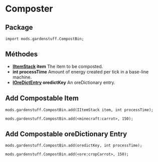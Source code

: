 # Composter
## Package
`import mods.gardenstuff.CompostBin;`

## Méthodes
- **[IItemStack](/Vanilla/Liquids/IItemStack/) item** The item to be composted.
- **int processTime** Amount of energy created per tick in a base-line machine.
- **[IOreDictEntry](/Vanilla/OreDict/IOreDictEntry) oredictKey** An oreDictionary entry.

## Add Compostable Item
```zenscript
mods.gardenstuff.CompostBin.add(IItemStack item, int processTime);

mods.gardenstuff.CompostBin.add(<minecraft:carrot>, 150);
```

## Add Compostable oreDictionary Entry
```zenscript
mods.gardenstuff.CompostBin.add(oredictKey, int processTime);

mods.gardenstuff.CompostBin.add(<ore:cropCarrot>, 150);
```
